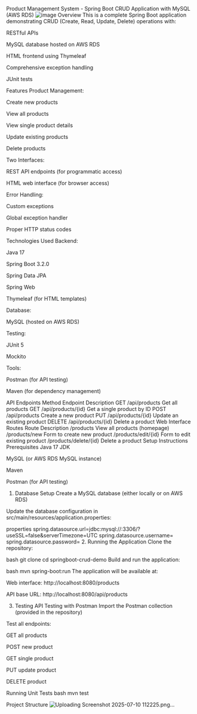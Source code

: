 Product Management System - Spring Boot CRUD Application with MySQL (AWS RDS)
![image](https://github.com/user-attachments/assets/4ef8d9ff-05b2-446f-ab87-f460e7db1a2b)
Overview
This is a complete Spring Boot application demonstrating CRUD (Create, Read, Update, Delete) operations with:

RESTful APIs

MySQL database hosted on AWS RDS

HTML frontend using Thymeleaf

Comprehensive exception handling

JUnit tests

Features
Product Management:

Create new products

View all products

View single product details

Update existing products

Delete products

Two Interfaces:

REST API endpoints (for programmatic access)

HTML web interface (for browser access)

Error Handling:

Custom exceptions

Global exception handler

Proper HTTP status codes

Technologies Used
Backend:

Java 17

Spring Boot 3.2.0

Spring Data JPA

Spring Web

Thymeleaf (for HTML templates)

Database:

MySQL (hosted on AWS RDS)

Testing:

JUnit 5

Mockito

Tools:

Postman (for API testing)

Maven (for dependency management)

API Endpoints
Method	Endpoint	Description
GET	/api/products	Get all products
GET	/api/products/{id}	Get a single product by ID
POST	/api/products	Create a new product
PUT	/api/products/{id}	Update an existing product
DELETE	/api/products/{id}	Delete a product
Web Interface Routes
Route	Description
/products	View all products (homepage)
/products/new	Form to create new product
/products/edit/{id}	Form to edit existing product
/products/delete/{id}	Delete a product
Setup Instructions
Prerequisites
Java 17 JDK

MySQL (or AWS RDS MySQL instance)

Maven

Postman (for API testing)

1. Database Setup
Create a MySQL database (either locally or on AWS RDS)

Update the database configuration in src/main/resources/application.properties:

properties
spring.datasource.url=jdbc:mysql://<your-rds-endpoint>:3306/<database-name>?useSSL=false&serverTimezone=UTC
spring.datasource.username=<your-username>
spring.datasource.password=<your-password>
2. Running the Application
Clone the repository:

bash
git clone <repository-url>
cd springboot-crud-demo
Build and run the application:

bash
mvn spring-boot:run
The application will be available at:

Web interface: http://localhost:8080/products

API base URL: http://localhost:8080/api/products

3. Testing
API Testing with Postman
Import the Postman collection (provided in the repository)

Test all endpoints:

GET all products

POST new product

GET single product

PUT update product

DELETE product

Running Unit Tests
bash
mvn test

Project Structure
![Uploading Screenshot 2025-07-10 112225.png…]()





